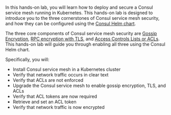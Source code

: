 In this hands-on lab, you will learn how to deploy and secure a Consul service mesh running in Kubernetes.
This hands-on lab is designed to introduce you to the three cornerstones of Consul
service mesh security, and how they can be configured using the [Consul Helm chart](https://www.consul.io/docs/k8s/helm).

The three core components of Consul service mesh security are [Gossip Encryption](https://learn.hashicorp.com/consul/security-networking/agent-encryption),
[RPC encryption with TLS](https://learn.hashicorp.com/consul/security-networking/certificates), and [Access Controls Lists or ACLs](https://learn.hashicorp.com/consul/security-networking/production-acls). This hands-on lab will guide you through enabling all three using the Consul Helm chart.

Specifically, you will:

- Install Consul service mesh in a Kubernetes cluster
- Verify that network traffic occurs in clear text
- Verify that ACLs are not enforced
- Upgrade the Consul service mesh to enable gossip encryption, TLS, and ACLs
- Verify that ACL tokens are now required
- Retrieve and set an ACL token
- Verify that network traffic is now encrypted
